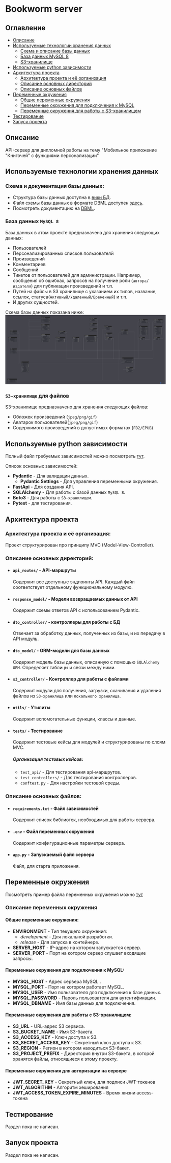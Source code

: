# Bookworm server
## Оглавление
- [Описание](#описание)
- [Используемые технологии хранения данных](#используемые-технологии-хранения-данных)
  - [Схема и описание базы данных](#схема-и-документация-базы-данных)
  - [База данных MySQL 8](#база-данных-mysql-8)
  - [S3-хранилище](#s3-хранилище-для-файлов)
- [Используемые python зависимости](#используемые-python-зависимости)
- [Архитектура проекта](#архитектура-проекта)
  - [Архитектура проекта и её организация](#архитектура-проекта-и-её-организация)
  - [Описание основных директорий](#описание-основных-директорий)
  - [Описание основных файлов](#описание-основных-файлов)
- [Переменные окружения](#переменные-окружения)
  - [Общие переменные окружения](#общие-переменные-окружения)
  - [Переменные окружения для подключения к MySQL](#переменные-окружения-для-подключения-к-mysql)
  - [Переменные окружения для работы с S3-хранилищем](#переменные-окружения-для-работы-с-s3-хранилищем)
- [Тестирование](#тестирование)
- [Запуск проекта](#запуск-проекта)

## Описание
API-сервер для дипломной работы на тему "Мобильное приложение "Книгочей" с функциями персонализации"

## Используемые технологии хранения данных
### Схема и документация базы данных:
- Структура базы данных доступна в [вики БД](https://dbdocs.io/stretchable.ru/BookWormServerDB?view=table_structure).
- Файл схемы базы данных в формате DBML доступен [здесь](./assets/db/schema_v1.dbml).
- Посмотреть документацию на [DBML](https://docs.dbdiagram.io/).

### База данных `MySQL 8`
База данных в этом проекте предназначена для хранения следующих данных:
- Пользователей
- Персонализированных списков пользователй
- Произведений
- Комментариев
- Сообщений
- Тикетов от пользователей для администрации. 
Например, сообщения об ошибках, запросов на получение роли (`автора/издателя`) для публикации произведений и т.п.
- Путей на файлы в S3 хранилище с указанием их типов, название, ссылок, статуса(`Активный/Удаленный/Временный`) и т.п.
- И других сущностей.

Схема базы данных показана ниже:
![Схема базы данных](./assets/db/BookwormServerDB_v1.png)

### `S3-хранилище` для файлов
S3-хранилище предназначено для хранения следующих файлов:
- Обложек произведений (`jpeg/png/gif`)
- Аватарок пользователей(`jpeg/png/gif`)
- Содержимого произведений в допустимых форматах (`FB2/EPUB`)

## Используемые python зависимости
Полный файл требуемых зависимостей можно посмотреть [тут](./requirements.txt).

Список основных зависимостей:
- **Pydantic** - Для валидации данных.
  - **Pydantic Settings** - Для управления переменными окружения.
- **FastApi** - Для создания API.
- **SQLAlchemy** - Для работы с базой данных `MySQL 8`.
- **Boto3** - Для работы с `S3-хранилищем`.
- **Pytest** - для тестирования.

## Архитектура проекта
### Архитектура проекта и её организация:
Проект структурирован про принципу MVC (Model-View-Controller).

### Описание основных директорий:
- #### `api_routes/` - API-маршруты
    Содержит все доступные эндпоинты API. Каждый файл соответствует отдельному функциональному модулю.

- #### `response_model/` - Модели возвращаемых данных от API
    Содержит схемы ответов API c использованием Pydantic.

- #### `dto_controller/` - контроллеры для работы с БД
    Отвечает за обработку данных, полученных из базы, и их передачу в API модуль.

- #### `dto_model/` - ORM-модели для базы данных
    Содержит модель базы данных, описанную с помощью `SQLAlchemy ORM`. Определяет таблицы и связи между ними.

- #### `s3_controller/` - Контроллер для работы с файлами
    Содержит модули для получения, загрузки, скачивания и удаления файлов из `S3-хранилища` или `локального хранилища`.

- #### `utils/` - Утилиты
    Содержит вспомогательные функции, классы и данные.
- #### `tests/` - Тестирование
    Содержит тестовые кейсы для модулей и структурированы по слоям MVC. 
    ##### Организация тестовых кейсов:
  - `test_api/` - Для тестирования api-маршрутов.
  - `test_controllers/` - Для тестирования контроллеров.
  - `conftest.py` - Для настройки тестовой среды. 

### Описание основных файлов:
- #### `requirements.txt` - Файл зависимостей
    Содержит список библиотек, необходимых для работы сервера.
- #### `.env` - Файл переменных окружения
    Содержит конфигурационные параметры сервера.

- #### `app.py` - Запускаемый файл сервера
    Файл, для старта приложения.



## Переменные окружения
Посмотреть пример файла переменных окружения можно [тут](./.env.example)

### Описание переменных окружения
#### Общие переменные окружения:
 - **ENVIRONMENT** - Тип текущего окружения:
   - *development* - Для локальной разработки.
   - *release* - Для запуска в контейнере.
 - **SERVER_HOST** - IP-адрес на котором запускается сервер.
 - **SERVER_PORT** - Порт на котором сервер слушает входящие запросы.
#### Переменные окружения для подключения к MySQL:
 - **MYSQL_HOST** - Адрес сервера MySQL .
 - **MYSQL_PORT** - Порт на котором работает MySQL.
 - **MYSQL_USER** - Имя пользователя для подключения к базе данных.
 - **MYSQL_PASSWORD** - Пароль пользователя для аутентификации.
 - **MYSQL_DBNAME** - Имя базы данных для подключения.

#### Переменные окружения для работы с S3-хранилищем:
 - **S3_URL** - URL-адрес S3 сервиса.
 - **S3_BUCKET_NAME** - Имя S3-бакета.
 - **S3_ACCESS_KEY** - Ключ доступа к S3.
 - **S3_SECRET_ACCESS_KEY** - Секретный ключ доступа к S3.
 - **S3_REGION** - Регион в котором находиться S3-бакет.
 - **S3_PROJECT_PREFIX** - Директория внутри S3-бакета, в которой хранятся файлы, относящиеся к этому проекту.

#### Переменные окружения для авторизации на сервере
- **JWT_SECRET_KEY** - Секретный ключ, для подписи JWT-токенов
- **JWT_ALGORITHM** - Алгоритм хеширования
- **JWT_ACCESS_TOKEN_EXPIRE_MINUTES** - Время жизни access-токена


## Тестирование
Раздел пока не написан.

## Запуск проекта
Раздел пока не написан.